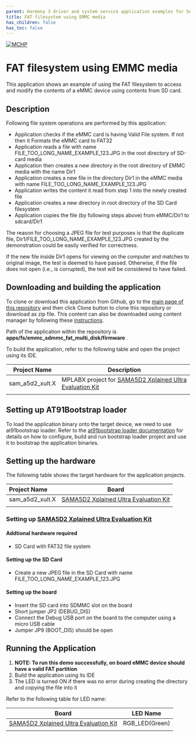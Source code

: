 ```yaml
---
parent: Harmony 3 driver and system service application examples for SAM A5D2 family
title: FAT filesystem using EMMC media 
has_children: false
has_toc: false
---
```


[![MCHP](https://www.microchip.com/ResourcePackages/Microchip/assets/dist/images/logo.png)](https://www.microchip.com)

# FAT filesystem using EMMC media

This application shows an example of using the FAT filesystem to access and modify the contents of a eMMC device using contents from SD card.

## Description

Following file system operations are performed by this application:

- Application checks if the eMMC card is having Valid File system. If not then it Formats the eMMC card to FAT32
- Application reads a file with name FILE_TOO_LONG_NAME_EXAMPLE_123.JPG in the root directory of SD-card media
- Application then creates a new directory in the root directory of EMMC media with the name Dir1
- Application creates a new file in the directory Dir1 in the eMMC media with name FILE_TOO_LONG_NAME_EXAMPLE_123.JPG
- Application writes the content it read from step 1 into the newly created file
- Application creates a new directory in root directory of the SD Card filesystem
- Application copies the file (by following steps above) from eMMC/Dir1 to sdcard/Dir1

The reason for choosing a JPEG file for test purposes is that the duplicate file, Dir1/FILE_TOO_LONG_NAME_EXAMPLE_123.JPG created by the demonstration could be easily verified for correctness.

If the new file inside Dir1 opens for viewing on the computer and matches to original image, the test is deemed to have passed. Otherwise, if the file does not open (i.e., is corrupted), the test will be considered to have failed.

## Downloading and building the application

To clone or download this application from Github, go to the [main page of this repository](https://github.com/Microchip-MPLAB-Harmony/core_apps_sam_a5d2) and then click Clone button to clone this repository or download as zip file.
This content can also be downloaded using content manager by following these [instructions](https://github.com/Microchip-MPLAB-Harmony/contentmanager/wiki).

Path of the application within the repository is **apps/fs/emmc_sdmmc_fat_multi_disk/firmware** .

To build the application, refer to the following table and open the project using its IDE.

| Project Name      | Description                                    |
| ----------------- | ---------------------------------------------- |
| sam_a5d2_xult.X | MPLABX project for [SAMA5D2 Xplained Ultra Evaluation Kit](https://www.microchip.com/DevelopmentTools/ProductDetails/ATSAMA5D2C-XULT) |
|||

## Setting up AT91Bootstrap loader

To load the application binary onto the target device, we need to use at91bootstrap loader. Refer to the [at91bootstrap loader documentation](../../docs/readme_bootstrap.md) for details on how to configure, build and run bootstrap loader project and use it to bootstrap the application binaries.

## Setting up the hardware

The following table shows the target hardware for the application projects.

| Project Name| Board|
|:---------|:---------:|
| sam_a5d2_xult.X | [SAMA5D2 Xplained Ultra Evaluation Kit](https://www.microchip.com/DevelopmentTools/ProductDetails/ATSAMA5D2C-XULT) |
|||

### Setting up [SAMA5D2 Xplained Ultra Evaluation Kit](https://www.microchip.com/DevelopmentTools/ProductDetails/ATSAMA5D2C-XULT)

#### Addtional hardware required

- SD Card with FAT32 file system

#### Setting up the SD Card

- Create a new JPEG file in the SD Card with name FILE_TOO_LONG_NAME_EXAMPLE_123.JPG

#### Setting up the board

- Insert the SD card into SDMMC slot on the board
- Short jumper JP2 (DEBUG_DIS)
- Connect the Debug USB port on the board to the computer using a micro USB cable
- Jumper JP9 (BOOT_DIS) should be open

## Running the Application

1. **NOTE: To run this demo successfully, on board eMMC device should have a valid FAT partition**
2. Build the application using its IDE
3. The LED is turned ON if there was no error during creating the directory and copying the file into it

Refer to the following table for LED name:

| Board | LED Name |
| ----- | -------- |
|  [SAMA5D2 Xplained Ultra Evaluation Kit](https://www.microchip.com/DevelopmentTools/ProductDetails/ATSAMA5D2C-XULT)  | RGB_LED(Green) |
|||

